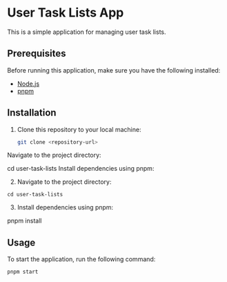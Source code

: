 # User Task Lists App

This is a simple application for managing user task lists.

## Prerequisites

Before running this application, make sure you have the following installed:

- [Node.js](https://nodejs.org/)
- [pnpm](https://pnpm.io/)

## Installation

1. Clone this repository to your local machine:

   ```bash
   git clone <repository-url>
Navigate to the project directory:

cd user-task-lists
Install dependencies using pnpm:

2. Navigate to the project directory:

`cd user-task-lists`

3. Install dependencies using pnpm:

pnpm install

## Usage

To start the application, run the following command:

`pnpm start`



